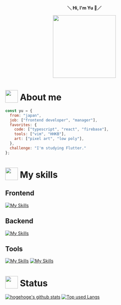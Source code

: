 <div align="center">
  <p>
    <strong>＼ Hi, I'm Yu 🫧／</strong>
  </p>
  <image width="200" src="https://user-images.githubusercontent.com/16290220/216816069-8211b320-bb87-4103-ab70-46b719b9aeb4.gif" />
</div>

# <img src="https://user-images.githubusercontent.com/16290220/216816339-2f0805ea-2880-48d8-bb60-dc68285319fe.gif" width="40" style="vertical-align: bottom;" /> About me

```javascript
const yu = {
  from: "japan",
  job: ["frontend developer", "manager"],
  favorites: {
    code: ["typescript", "react", "firebase"],
    tools: ["vim", "HHKB"],
    art: ["pixel art", "low poly"],
  },
  challenge: "I'm studying Flutter."
};
```

# <img src="https://user-images.githubusercontent.com/16290220/216816264-5da31030-29d1-4753-a966-76d1133b03f8.gif" width="40" style="vertical-align: bottom;" /> My skills

## Frontend
[![My Skills](https://skillicons.dev/icons?theme=light&i=html,css,js,ts,jquery,react,nextjs,vue,nuxtjs,threejs,tailwind,vite,webpack,gulp,flutter)](https://skillicons.dev)

## Backend
[![My Skills](https://skillicons.dev/icons?theme=light&i=nodejs,php,java,firebase,gcp,graphql,apollo,docker)](https://skillicons.dev)

## Tools
[![My Skills](https://skillicons.dev/icons?theme=light&i=vscode,vim,neovim)](https://skillicons.dev)
[![My Skills](https://skillicons.dev/icons?theme=light&i=xd,photoshop,pr,figma,blender,unity)](https://skillicons.dev)

# <img src="https://user-images.githubusercontent.com/16290220/216816267-f562f480-8cb0-4763-9c88-3d7088f23e37.gif" width="40" style="vertical-align: bottom;" /> Status

[![hogehoge's github stats](https://github-readme-stats.vercel.app/api?username=Yuki-Sakaguchi&theme=Gradient&hide=contribs&count_private=true&show_icons=true&hide_border=true&bg_color=45,74ebd5,ACB6E5&title_color=fff&icon_color=fff&text_color=fff)](https://github.com/Yuki-Sakaguchi/) [![Top used Langs](https://github-readme-stats.vercel.app/api/top-langs/?username=Yuki-Sakaguchi&layout=compact&theme=default&hide_border=true&bg_color=45,74ebd5,ACB6E5&title_color=fff&icon_color=fff&text_color=fff&hide=Logos,html,css,asp,objective-c,c,c++)](https://github.com/Yuki-Sakaguchi/)
